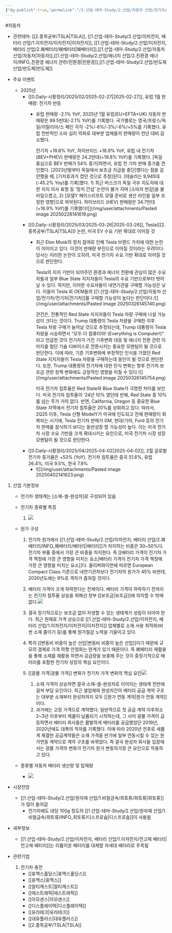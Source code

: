 ```yaml
---
{"dg-publish":true,"permalink":"/1.산업-테마-Study/2.산업/자동차 산업/전기차/전기차/","created":"2024-11-20T21:02:29.158+09:00","updated":"2025-06-03T20:07:21.809+09:00"}
---
```


#자동차

- 관련테마: [[2.종목공부/TSLA\|TSLA]], [[1.산업-테마-Study/2.산업/이차전지, 배터리 산업/1.이차전지/이차전지\|이차전지]], [[1.산업-테마-Study/2.산업/이차전지, 배터리 산업/2.폐배터리/폐배터리\|폐배터리]],[[1.산업-테마-Study/2.산업/자동차 산업/자동차\|자동차]],[[1.산업-테마-Study/2.산업/에너지 산업/2.친환경 에너지/INFO_친환경 에너지 관련/친환경\|친환경]],[[1.산업-테마-Study/2.산업/반도체 산업/반도체\|반도체]]


- 주요 이벤트
	- 2025년
		- [[0.Daily-시황정리/2025/02/2025-02-27\|2025-02-27]], 유럽 1월 판매량: 전기차 반등
			- 유럽 판매량 -2.1% YoY, 2025년 1월 유럽(EU+EFTA+UK) 자동차 판매량은 99.5만대(-2.1% YoY)를 기록했다. 국가별로는 영국/프랑스/독일/이탈리아/스 페인 각각 -2%/-6%/-3%/-6%/+5%를 기록했다. 유럽 전반적인 소비 심리 악화로 대부분 업체들의 판매량이 전년 대비 감소했다.
			  
			  전기차 +19.8% YoY, 하이브리드 +16.9% YoY, 유럽 내 전기차(BEV+PHEV) 판매량은 24.2만대(+19.8% YoY)를 기록했다. [독일 중심으로 BEV 판매가 54% 증가]하면서, 유럽 전 기차 판매 증가를 견인했다. [2023년말부터 독일에서 보조금 지급을 중단]했다는 점을 감안했을 때, [기저효과가 컸던 것으로 추청]된다. [테슬라는 9,945대(-45.2% Yoy)를 기록]했다. 1) 최근 머스크가 독일 극우 지도자에 대한 지지 의사 표명 등 ‘정치 간섭’ 논란이 불거 지며 [소비자 반감]을 불러일으켰고, 2) [모델Y 페이스리프트 모델 준비로 생산 라인을 일부 조정한 영향]으로 파악된다. 하이브리드 (HEV) 판매량은 34.7만대(+16.9% YoY)를 기록했다![](/img/user/attachments/Pasted image 20250228141619.png)
		- [[0.Daily-시황정리/2025/03/2025-03-26\|2025-03-26]], Tesla([[2.종목공부/TSLA\|TSLA]]) 논란, 미국 EV 수요 기반 확대로 이어질 것
			- 최근 Elon Musk의 정치 참여로 인해 Tesla 브랜드 가치에 대한 논란이 이어지고 있다. 이것이 판매량 부진으로 이어질 것이라는 우려이다. 당사는 이러한 논란이 오히려, 미국 전기차 수요 기반 확대로 이어질 것으로 판단한다.
			  
			  Tesla의 지지 기반이 되어주던 환경과 에너지 전환에 관심이 많은 수요자들과 일부 Blue State 지지자들이 Tesla의 수요 기반으로부터 벗어날 수 있다. 하지만, 이러한 수요자들이 내연기관을 구매할 가능성은 낮다. 이들이 Tesla 외 OEM들의 [[1.산업-테마-Study/2.산업/자동차 산업/전기차/전기차\|전기차]]를 구매할 가능성이 높다는 판단이다.![](/img/user/attachments/Pasted image 20250326145740.png)
			  
			  관건은, 전통적인 Red State 지지자들이 Tesla 차량 구매에 나설 가능성이 크다는 것이다. Trump 대통령이 Tesla 차량을 구매한 이후 Tesla 차량 구매가 늘어날 것으로 추정되는데, Trump 대통령이 Tesla 차량을 시승하면서 “모두 다 컴퓨터야! (Everything is Computer!)” 라고 언급한 것이 전기차가 가진 기후변화 대응 및 에너지 전환 관련 이미지를 첨단 기술 디바이스로 전환시키는 중요한 모멘텀이 될 것으로 판단한다. 이에 따라, 기존 기후변화에 부정적인 인식을 가졌던 Red State 지지자들이 Tesla 차량을 구매하는데 동인이 될 것으로 판단한다. 또한, Trump 대통령의 전기차에 대한 인식 변화는 향후 전기차 보조금 관련 정책 변화에도 긍정적인 영향을 미칠 수 있다.![](/img/user/attachments/Pasted image 20250326145754.png)
			  
			  미국 전기차 침투율은 Red State와 Blue State가 극명한 차이를 보인다. 미국 전기차 침투율이 ‘24년 10% 였던데 반해, Red State 중 10%를 넘는 주가 거의 없다. 반면, California, Oregon 등 중요한 Blue State 지역에서 전기차 침투율은 20%를 상회하고 있다. 따라서, 2Q25 이후, Tesla 신형 ModelY가 미국에 인도되고 전체 판매량이 회복되는 시기에, Tesla 전기차 판매가 GM, 현대/기아, Ford 등의 전기차 판매를 잠식하기 보다는 동반성장 할 가능성이 높다. 이는 미국 전기차 시장 수요 기반을 크게 확대시키는 요인으로, 미국 전기차 시장 성장 모멘텀이 될 것으로 판단한다.
		- [[0.Daily-시황정리/2025/04/2025-04-02\|2025-04-02]], 2월 글로벌 전기차 증가율은 +53% (YoY). 전기차 침투율은 중국 51.6%, 유럽 26.4%, 미국 9.5%, 한국 7.9%
			- ![](/img/user/attachments/Pasted image 20250402141623.png)





1. 산업 기본정보
   - 전기차 생태계는 [소재-셀-완성차]로 구성되어 있음
	- 전기차 종류별 특징
		1. ![](https://i.imgur.com/57nAgDR.png)

	- 원가 구성
		1. 전기차 원가에서 [[1.산업-테마-Study/2.산업/이차전지, 배터리 산업/2.폐배터리/INFO_폐배터리/배터리\|배터리]]가 차지하는 비중은 30~50%다. 전기차 부품 중에서 가장 큰 비중을 차지한다. 즉 [[배터리 가격이 전기차 가격 책정에 가장 큰 영향을 미치는 요소\|배터리 가격이 전기차 가격 책정에 가장 큰 영향을 미치는 요소]]다. 올리버와이먼에 따르면 European Compact Class 기준으로 내연기관차보다 전기차의 원가가 45% 비싼데, 2030년도에는 9%로 격차가 좁혀질 것이다. 
		2. 배터리 가격이 크게 하락한다는 전제이다. 배터리 가격이 하락하기 전까지는 전기차 침투율 상승을 위해선 정부 [[보조금\|보조금]]에 의지할 수 밖에 없다.![](https://i.imgur.com/n0isMOQ.png)
		3. 결국 장기적으로는 보조금 없이 자생할 수 있는 생태계가 성립이 되어야 한다. 최근 원재료 가격 상승으로 [[1.산업-테마-Study/2.산업/이차전지, 배터리 산업/1.이차전지/이차전지\|이차전지]] 업체별로 소재 사용 최적화(비싼 소재 줄이기 등)를 통해 원가절감 노력을 기울이고 있다. 
		4. 특히 [[변동비 비중이 높은 산업\|변동비 비중이 높은 산업]]이기 때문에 규모의 경제로 가격 하향 안정화는 한계가 있기 때문이다. 즉 폐배터리 재활용을 통해 소재를 재활용 하면서 공급량을 보충해 주는 것이 중장기적으로 배터리를 포함한 전기차 성장의 핵심 요인이다.
		5. [[광물 가격\|광물 가격]] 변화가 전기차 가격 변화의 핵심 요인![](https://i.imgur.com/kCWVojC.png)

			1. 소재 가격이 상승하면 결국 소재-셀-완성차로 이어지는 생태계 전반에 걸쳐 부담 요인이다. 최근 셀업체와 완성차간의 배터리 공급 계약 구조는 대부분 소재부터 완성차까지 모두 [[원가 연동 계약\|원가 연동 계약]]이다. 
			2. 과거에는 고정 가격으로 계약했다. 일반적으로 첫 공급 계약 이후최소 2~3년 이후부터 제품이 납품되기 시작하는데, 그 사이 광물 가격이 급등하면서 배터리 회사들은 활발하게 배터리를 공급했었던 2019년, 2020년에도 대폭의 적자를 기록했다. 이에 따라 2020년 전후로 새롭게 체결한 공급계약들은 소재 가격을 판가에 일부 연동시킬 수 있는 원가연동 계약으로 계약 구조를 바뀌었다. 즉 결국 완성차 회사들 입장에서는 광물 가격의 변화가 전기차 원가 변동의가장 큰 요인으로 작용하고 있다.

	- 종류별 자동차 배터리 생산량 및 탑재량
		- ![](https://i.imgur.com/ZYCqJwc.png)


- 시장전망
	-  [[1.산업-테마-Study/2.산업/원자재 산업/1.비철금속/희토류/희토류\|희토류]]가 많이 들어감
		- 전기차에도 대당 100g 정도의 [[1.산업-테마-Study/2.산업/원자재 산업/1.비철금속/희토류/INFO_희토류/디스프로슘\|디스프로슘]]이 사용됨


- 세부정보
	- [[1.산업-테마-Study/2.산업/이차전지, 배터리 산업/1.이차전지/전고체 배터리\|전고체 배터리]]는 리튬이온 배터리를 대체할 차세대 배터리로 주목됨



- 관련기업
	1. 전기차 충전
		- [[휴맥스홀딩스\|휴맥스홀딩스]]
		- [[휴맥스\|휴맥스]]
		- [[알티캐스트\|알티캐스트]]
		- [[에스트래픽\|에스트래픽]]
		- [[아모센스\|아모센스]]
		- [[디스플레이텍\|디스플레이텍]]
		- [[유라테크\|유라테크]]
		- [[대유플러스\|대유플러스]]
		- [[2.종목공부/TSLA\|TSLA]]
